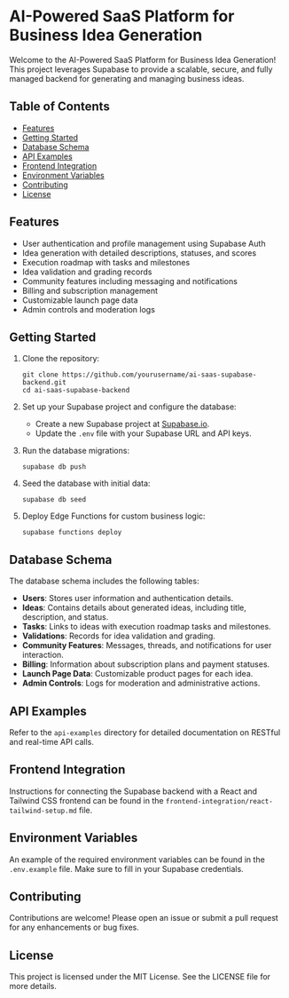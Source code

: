 # AI-Powered SaaS Platform for Business Idea Generation

Welcome to the AI-Powered SaaS Platform for Business Idea Generation! This project leverages Supabase to provide a scalable, secure, and fully managed backend for generating and managing business ideas.

## Table of Contents

- [Features](#features)
- [Getting Started](#getting-started)
- [Database Schema](#database-schema)
- [API Examples](#api-examples)
- [Frontend Integration](#frontend-integration)
- [Environment Variables](#environment-variables)
- [Contributing](#contributing)
- [License](#license)

## Features

- User authentication and profile management using Supabase Auth
- Idea generation with detailed descriptions, statuses, and scores
- Execution roadmap with tasks and milestones
- Idea validation and grading records
- Community features including messaging and notifications
- Billing and subscription management
- Customizable launch page data
- Admin controls and moderation logs

## Getting Started

1. Clone the repository:
   ```
   git clone https://github.com/yourusername/ai-saas-supabase-backend.git
   cd ai-saas-supabase-backend
   ```

2. Set up your Supabase project and configure the database:
   - Create a new Supabase project at [Supabase.io](https://supabase.io).
   - Update the `.env` file with your Supabase URL and API keys.

3. Run the database migrations:
   ```
   supabase db push
   ```

4. Seed the database with initial data:
   ```
   supabase db seed
   ```

5. Deploy Edge Functions for custom business logic:
   ```
   supabase functions deploy
   ```

## Database Schema

The database schema includes the following tables:

- **Users**: Stores user information and authentication details.
- **Ideas**: Contains details about generated ideas, including title, description, and status.
- **Tasks**: Links to ideas with execution roadmap tasks and milestones.
- **Validations**: Records for idea validation and grading.
- **Community Features**: Messages, threads, and notifications for user interaction.
- **Billing**: Information about subscription plans and payment statuses.
- **Launch Page Data**: Customizable product pages for each idea.
- **Admin Controls**: Logs for moderation and administrative actions.

## API Examples

Refer to the `api-examples` directory for detailed documentation on RESTful and real-time API calls.

## Frontend Integration

Instructions for connecting the Supabase backend with a React and Tailwind CSS frontend can be found in the `frontend-integration/react-tailwind-setup.md` file.

## Environment Variables

An example of the required environment variables can be found in the `.env.example` file. Make sure to fill in your Supabase credentials.

## Contributing

Contributions are welcome! Please open an issue or submit a pull request for any enhancements or bug fixes.

## License

This project is licensed under the MIT License. See the LICENSE file for more details.